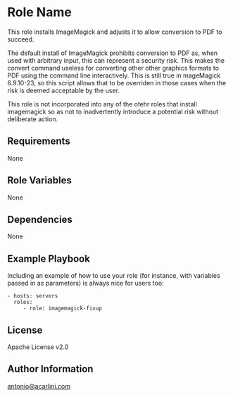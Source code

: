 Role Name
=========

This role installs ImageMagick and adjusts it to allow conversion to PDF to succeed.

The default install of ImageMagick prohibits conversion to PDF as, when used with arbitrary input, this can represent a security risk. This makes the convert command useless for converting other other graphics formats to PDF using the command line interactively. This is still true in mageMagick 6.9.10-23, so this script allows that to be overriden in those cases when the risk is deemed acceptable by the user.

This role is not incorporated into any of the otehr roles that install imagemagick so as not to inadvertently introduce a potential risk without deliberate action.

Requirements
------------

None

Role Variables
--------------

None

Dependencies
------------

None

Example Playbook
----------------

Including an example of how to use your role (for instance, with variables passed in as parameters) is always nice for users too:

    - hosts: servers
      roles:
         - role: imagemagick-fixup

License
-------

Apache License v2.0

Author Information
------------------

antonio@acarlini.com
